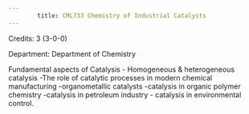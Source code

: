 ```yaml
---
        title: CML733 Chemistry of Industrial Catalysts
---
```

Credits: 3 (3-0-0)

Department: Department of Chemistry

Fundamental aspects of Catalysis - Homogeneous & heterogeneous catalysis -The role of catalytic processes in modern chemical manufacturing -organometallic catalysts -catalysis in organic polymer chemistry -catalysis in petroleum industry - catalysis in environmental control.